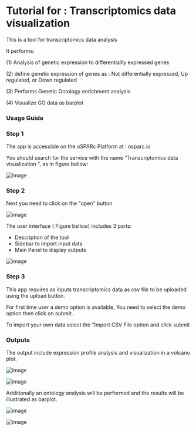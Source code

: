 # Tutorial for : Transcriptomics data visualization 

This is a tool for transcriptomics data analysis

It performs:

(1) Analysis of genetic expression to differentiallly expressed genes

(2) define genetic expression of genes as : Not differentially expressed, Up regulated, or Down regulated

(3) Performs Genetic Ontology enrichment analysis

(4) Visualize GO data as barplot

### Usage Guide

### Step 1

The app is accessible on the oSPARc Platform at : osparc.io

You should search for the service with the name "Transcriptomics data visualization ", as in figure bellow:

![image](https://github.com/user-attachments/assets/8b1931fa-9cb0-4f60-bd77-d2427ded3549)

### Step 2

Next you need to click on the "open" button

![image](https://github.com/user-attachments/assets/2765c879-b10a-4fe5-8275-b18b5e7f1e4b)

The user interface ( Figure bellow) includes 3 parts:
- Description of the tool
- Sidebar to import input data
- Main Panel to display outputs

![image](https://github.com/user-attachments/assets/3ab57e63-7e3d-40ac-b322-379de3d25b8e)

### Step 3

This app requires as inputs transcriptomics data as csv file to be uploaded using the upload button.

For first time user a demo option is available, You need to select the demo option then click on submit.

To import your own data select the "Import CSV File option and click submit

### Outputs

The output include expression profile analysis and visualization in a volcano plot.

![image](https://github.com/user-attachments/assets/86cd91b2-273a-4fcf-8a98-705c66802238)

![image](https://github.com/user-attachments/assets/5150dbfb-951c-4995-bcb0-1c95720267dd)

Additionally an ontology analysis will be performed and the results will be illustrated as barplot.

![image](https://github.com/user-attachments/assets/3259c444-6cc4-4fa3-aa1d-a5a14a368021)

![image](https://github.com/user-attachments/assets/2e97c4c0-9257-4d62-b56b-c3161883c67e)




 
